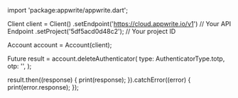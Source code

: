 import 'package:appwrite/appwrite.dart';

Client client = Client()
  .setEndpoint('https://cloud.appwrite.io/v1') // Your API Endpoint
  .setProject('5df5acd0d48c2'); // Your project ID

Account account = Account(client);

Future result = account.deleteAuthenticator(
  type: AuthenticatorType.totp,
  otp: '<OTP>',
);

result.then((response) {
  print(response);
}).catchError((error) {
  print(error.response);
});


